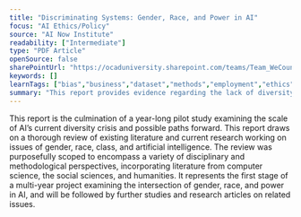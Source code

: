 ```yaml
---
title: "Discriminating Systems: Gender, Race, and Power in AI"
focus: "AI Ethics/Policy"
source: "AI Now Institute"
readability: ["Intermediate"]
type: "PDF Article"
openSource: false
sharePointUrl: "https://ocaduniversity.sharepoint.com/teams/Team_WeCount/Shared%20Documents/Resources%20and%20Tools/Literature%20(curated)/Discriminating%20Systems.pdf"
keywords: []
learnTags: ["bias","business","dataset","methods","employment","ethics","fairness","government","inclusivePractice"]
summary: "This report provides evidence regarding the lack of diversity, discrimination and inequality in AI systems and the workplace, and offers recommendations to address these issues and the challenges ahead. "
---
```

This report is the culmination of a year-long pilot study examining the scale of AI’s current diversity crisis and possible paths forward. This report draws on a thorough review of existing literature and current research working on issues of gender, race, class, and artificial intelligence. The review was purposefully scoped to encompass a variety of disciplinary and methodological perspectives, incorporating literature from computer science, the social sciences, and humanities. It represents the first stage of a multi-year project examining the intersection of gender, race, and power in AI, and will be followed by further studies and research articles on related issues.

